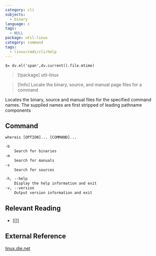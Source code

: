 ```yaml
---
category: cli
subjects:
  - binary
language: c
tags:
  - NULL
package: util-linux
category: command
tags:
  - linux/cmds/cli/help
---
```


`$= dv.el('span',dv.current().file.mtime)`
> [!package] util-linux

> [!info] Locate the binary, source, and manual page files for a command

Locates the binary, source and manual files for the specified command names. The supplied names are first stripped of leading pathname components

## Command
```txt
whereis [OPTION]... [COMMAND]...

-b
	Search for binaries
-m
	Search for manuals
-s
	Search for sources

-h, --help
	Display the help information and exit 
-v, --version
	Output version information and exit
```

## Relevant Reading
- [[]]

## External Reference
[linux.die.net](https://linux.die.net/man/1/whereis)
